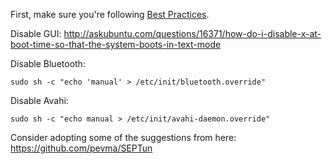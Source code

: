 First, make sure you're following [Best Practices](Best-Practices).

Disable GUI:
http://askubuntu.com/questions/16371/how-do-i-disable-x-at-boot-time-so-that-the-system-boots-in-text-mode

Disable Bluetooth:
```
sudo sh -c "echo 'manual' > /etc/init/bluetooth.override"
```

Disable Avahi:
```
sudo sh -c "echo manual > /etc/init/avahi-daemon.override"
```

Consider adopting some of the suggestions from here:  
https://github.com/pevma/SEPTun